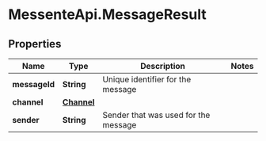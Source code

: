 # MessenteApi.MessageResult

## Properties

Name | Type | Description | Notes
------------ | ------------- | ------------- | -------------
**messageId** | **String** | Unique identifier for the message | 
**channel** | [**Channel**](Channel.md) |  | 
**sender** | **String** | Sender that was used for the message | 


